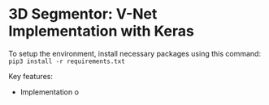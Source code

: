 # 3D Segmentor: V-Net Implementation with Keras

To setup the environment, install necessary packages using this command:
```pip3 install -r requirements.txt```

Key features:
- Implementation o